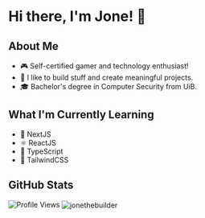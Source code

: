 # Hi there, I'm Jone! 👋

## About Me
- 🎮 Self-certified gamer and technology enthusiast!
- 🎨 I like to build stuff and create meaningful projects.
- 🎓 Bachelor's degree in Computer Security from UiB.

## What I'm Currently Learning
- 🔧 NextJS
- ⚛️ ReactJS
- 📘 TypeScript
- 🎨 TailwindCSS

## GitHub Stats
<img src="https://komarev.com/ghpvc/?username=jonethebuilder&label=Profile%20views&color=0074D9&style=flat" alt="Profile Views" />
<img align="center" src="https://github-readme-stats.vercel.app/api?username=jonethebuilder&show_icons=true&locale=en" alt="jonethebuilder" />
